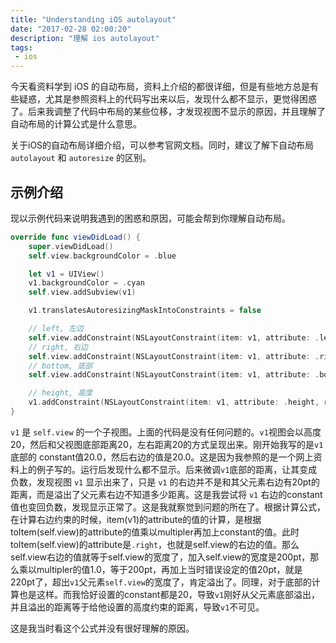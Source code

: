 ```yaml
---
title: "Understanding iOS autolayout"
date: "2017-02-28 02:00:20"
description: "理解 ios autolayout"
tags:
 - ios
---
```


今天看资料学到 iOS 的自动布局，资料上介绍的都很详细，但是有些地方总是有些疑惑，尤其是参照资料上的代码写出来以后，发现什么都不显示，更觉得困惑了。后来我调整了代码中布局的某些位移，才发现视图不显示的原因，并且理解了自动布局的计算公式是什么意思。

关于iOS的自动布局详细介绍，可以参考官网文档。同时，建议了解下自动布局 `autolayout` 和 `autoresize` 的区别。

## 示例介绍

现以示例代码来说明我遇到的困惑和原因，可能会帮到你理解自动布局。

```swift
override func viewDidLoad() {
    super.viewDidLoad()
    self.view.backgroundColor = .blue

    let v1 = UIView()
    v1.backgroundColor = .cyan
    self.view.addSubview(v1)

    v1.translatesAutoresizingMaskIntoConstraints = false

    // left, 左边
    self.view.addConstraint(NSLayoutConstraint(item: v1, attribute: .left, relatedBy: .equal, toItem: self.view, attribute: .left, multiplier: 1.0, constant: 20.0))
    // right, 右边
    self.view.addConstraint(NSLayoutConstraint(item: v1, attribute: .right, relatedBy: .equal, toItem: self.view, attribute: .right, multiplier: 1.0, constant: -20.0))
    // bottom, 底部
    self.view.addConstraint(NSLayoutConstraint(item: v1, attribute: .bottom, relatedBy: .equal, toItem: self.view, attribute: .bottom, multiplier: 1.0, constant: -20.0))

    // height, 高度
    v1.addConstraint(NSLayoutConstraint(item: v1, attribute: .height, relatedBy: .equal, toItem: nil, attribute: .notAnAttribute, multiplier: 0.0, constant: 20.0))
}
```

`v1` 是 `self.view` 的一个子视图。上面的代码是没有任何问题的。`v1`视图会以高度20，然后和父视图底部距离20，左右距离20的方式呈现出来。刚开始我写的是`v1`底部的 constant值20.0，然后右边的值是20.0。这是因为我参照的是一个网上资料上的例子写的。运行后发现什么都不显示。后来微调`v1`底部的距离，让其变成负数，发现视图 `v1` 显示出来了，只是 `v1` 的右边并不是和其父元素右边有20pt的距离，而是溢出了父元素右边不知道多少距离。这是我尝试将 `v1` 右边的constant值也变回负数，发现显示正常了。这是我就察觉到问题的所在了。根据计算公式，在计算右边约束的时候，item(v1)的attribute的值的计算，是根据toItem(self.view)的attribute的值乘以multipler再加上constant的值。此时toItem(self.view)的attribute是`.right`，也就是self.view的右边的值。那么self.view右边的值就等于self.view的宽度了，加入self.view的宽度是200pt，那么乘以multipler的值1.0，等于200pt，再加上当时错误设定的值20pt，就是220pt了，超出`v1`父元素`self.view`的宽度了，肯定溢出了。同理，对于底部的计算也是这样。而我恰好设置的constant都是20，导致`v1`刚好从父元素底部溢出，并且溢出的距离等于给他设置的高度约束的距离，导致`v1`不可见。

这是我当时看这个公式并没有很好理解的原因。
